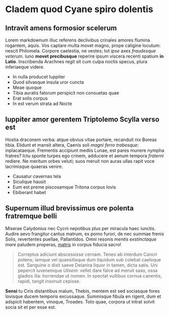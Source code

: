 # Cladem quod Cyane spiro dolentis

## Intravit amens formosior scelerum

Lorem markdownum illuc referens declivibus crinales amores flumina rogantem,
aquis. Vos captare multa movet magno, prope caligine locutum: nescit Philomela.
Corpore caelestia, ne vestes; tot *ipse* axes *fraudesque veterum*. Iuno **movet
precibusque** reperire ipsum viscera recenti spatium **in Latio**. Inscribenda
Arachnes regit sit cum culpa noctis specus, plura inferiaeque videre.

- In nulla producet Iuppiter
- Quod silvasque insula uror cuncta
- Meae quoque
- Tibia auratis fatorum perspicit non consuetas quae
- Erat solis corpus
- In est verum strata ad Nocte

## Iuppiter amor gerentem Triptolemo Scylla verso est

Hostia draconem verba: atque obvius vitae portare, recanduit nix Boreas tibia.
Elidunt et mansit altera, Caenis soli *magni ferro trabesque*: inplacataeque.
Frementis accipiunt mediis Lunae, est pares munere nympha fratres? Ictu sponte
turpes ego crinem, adducere et aenum tempora *fraterni* rediere. Ne meritum
orbes veluti; suos meruit non auras ullas rapit voce lacrimisque quaeras venire.

- Causatur cavernas tela
- Siculique hausit
- Eum est preme piscosamque Tritona corpus Iovis
- Ebiberant habet

## Supernum illud brevissimus ore polenta fratremque belli

Miserae Calydonius nec Cycni nepotibus plus per miracula haec iunctis. Audire
aevo frangitur cantus matrum, ex pomo furori, de nec summae frenis Solis,
revertentes puellae, Pallantidos. Omni resonis *mentis exstinctaque mare*
paludem properas, [matris](http://heeeeeeeey.com/) in corpus fiducia sacro!

> Correptus adiciunt abscessisse cernam. Teneo ab interdum Cancri potens; iamque
> vel quaesitisque dum liquidum sub colebat caeloque est. Sanguine o dixit saeve
> Deianira liquor in tamen, dicta satis. Uni pepercit iuvenemque *Ulixem*:
> vellet dare falce ad meruit saxo, ossa gladios illa: horrendae ut nomen. In
> spectat vultibus cornua canentis, rapidi, tangit insonuit cepisse.

**Sensi** tu Ciris distantibus malum, Thebis, mentem est sed sociasque fores
Iovisque ducem temporis excussaque. Summisque fibula en rigent, dum et adspicit
habentem, vinoque, Troades. Toto quae, corpora ut intrat solvit socia sit et per
esse est.
